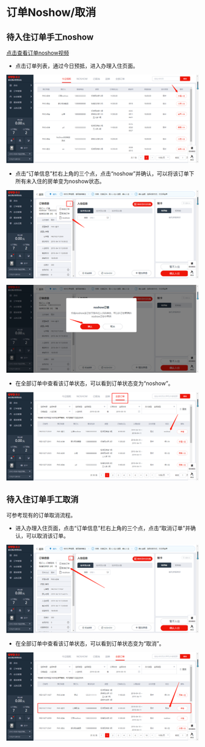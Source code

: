 # 订单Noshow/取消

## 待入住订单手工noshow

[点击查看订单noshow视频](http://crs-pms-vidio.oss-cn-beijing.aliyuncs.com/%E5%A4%9C%E5%AE%A1-%E6%95%B4%E5%8D%95noshow.mp4)

* 点击订单列表，通过今日预抵，进入办理入住页面。

![](../../../../.gitbook/assets/image%20%28398%29.png)

* 点击“订单信息”栏右上角的三个点，点击“noshow”并确认，可以将该订单下所有未入住的房单变为noshow状态。

![](../../../../.gitbook/assets/image%20%28495%29.png)

![](../../../../.gitbook/assets/image%20%28764%29.png)

* 在全部订单中查看该订单状态，可以看到订单状态变为“noshow”。

![](../../../../.gitbook/assets/image%20%28150%29.png)

## 待入住订单手工取消

可参考现有的订单取消流程。

* 进入办理入住页面，点击“订单信息”栏右上角的三个点，点击“取消订单”并确认，可以取消该订单。

![](../../../../.gitbook/assets/image%20%28418%29.png)

* 在全部订单中查看该订单状态，可以看到订单状态变为“取消”。

![](../../../../.gitbook/assets/image%20%28312%29.png)

### 

